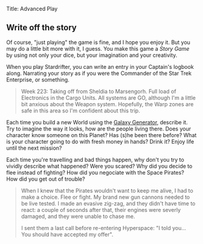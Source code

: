 Title: Advanced Play

## Write off the story

Of course, "just playing" the game is fine, and I hope you enjoy it. But you may
do a little bit more with it, I guess. You make this game a *Story Game* by 
using not only your dice, but your imagination and your creativity.

When you play Stardrifter, you can write an entry in your Captain's logbook
along. Narrating your story as if you were the Commander of the Star Trek
Enterprise, or something.

> Week 223: Taking off from Sheldia to Marsengorh. Full load of Electronics in the
> Cargo Units. All systems are GO, although I'm a little bit anxious about the
> Weapon system. Hopefully, the Warp zones are safe in this area so I'm confident
> about this trip.
>

Each time you build a new World using the [Galaxy Generator][galaxy], describe
it. Try to imagine the way it looks, how are the people living there. Does your
character know someone on this Planet? Has (s)he been there before? What is your
character going to do with fresh money in hands? Drink it? Enjoy life until the
next mission?

Each time you're travelling and bad things happen, why don't you try to vividly
describe what happened? Were you scared? Why did you decide to flee instead of
fighting? How did you negociate with the Space Pirates? How did you get out of
trouble?

> When I knew that the Pirates wouldn't want to keep me alive, I had to make
> a choice. Flee or fight. My brand new gun cannons needed to be live tested.
> I made an evasive zig-zag, and they didn't have time to react: a couple of
> seconds after that, their engines were severly damaged, and they were unable
> to chase me.
>
> I sent them a last call before re-entering Hyperspace: "I told you... You
> should have accepted my offer".


[galaxy]: ../galaxy/
